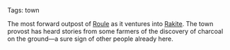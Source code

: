 Tags: town

The most forward outpost of [Roule](Roule) as it ventures into [Rakite](Rakite). The town provost has heard stories from some farmers of the discovery of charcoal on the ground—a sure sign of other people already here.